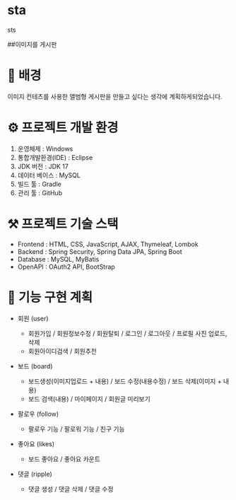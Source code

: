 # sta
sts

##이미지를 게시판

# 🧐 배경
이미지 컨테츠를 사용한 앨범형 게시판을 만들고 싶다는 생각에 계획하게되었습니다.

# ⚙️ 프로젝트 개발 환경
1. 운영체제 : Windows
2. 통합개발환경(IDE) : Eclipse
3. JDK 버전 : JDK 17
4. 데이터 베이스 : MySQL
5. 빌드 툴 : Gradle
6. 관리 툴 : GitHub

# ⚒️ 프로젝트 기술 스택
- Frontend : HTML, CSS, JavaScript, AJAX, Thymeleaf, Lombok
- Backend :  Spring Security, Spring Data JPA, Spring Boot
- Database : MySQL, MyBatis
- OpenAPI : OAuth2 API, BootStrap

# 📜 기능 구현 계획
- 회원 (user)
   - 회원가입 / 회원정보수정 / 회원탈퇴 / 로그인 / 로그아웃 / 프로필 사진 업로드, 삭제
   - 회원아이디검색 / 회원추천

- 보드 (board)
   - 보드생성(이미지업로드 + 내용) / 보드 수정(내용수정) / 보드 삭제(이미지 + 내용)
   - 보드 검색(내용) / 마이페이지 / 회원글 미리보기
- 팔로우 (follow)
   - 팔로우 기능 / 팔로워 기능 / 친구 기능
- 좋아요 (likes)
   - 보드 좋아요 / 좋아요 카운트
- 댓글 (ripple)
   - 댓글 생성 / 댓글 삭제 / 댓글 수정
